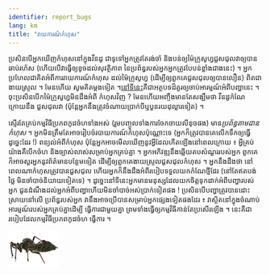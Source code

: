 ```yaml
---
identifier: report_bugs
lang: km
title: "រាយ​ការណ៍​​កំហុស"
---
```


ប្រសិន​បើ​អ្នក​ឃើញ​កំហុស​នៅ​ក្នុង​វីន​ដូ ជា​ទូទៅ​​អ្នក​ត្រូវ​តែ​រង់​ចាំ​ និងបន់​ឲ្យ​ 
ម៉ៃក្រូសូហ្វ​ជួស​ជុល​វា​ឲ្យ​បាន​​ឆាប់​រហ័ស (ហើយ​បើ​វាធ្វើ​ឲ្យ​ខូច​ដល់​សុវត្ថិភាព​ 
នៃ​​ប្រព័ន្ធរបស់​​អ្នក​ អ្នក​​​ត្រូវ​បែ​បន់​ខ្លាំង​ជាង​នេះ​) ។ អ្នក​ប្រហែល​ជា​គិតអំពី​ការ​​រាយការណ៍​កំហុស​ 
ដល់​​ម៉ៃក្រូសូហ្វ (ដើម្បី​ឲ្យ​ពួក​គេ​ជួស​ជុល​​​ឲ្យ​បាន​លឿន​​) ពិត​ជា​ងាយ​ស្រួល​ ។ មែន​​ហើយ​ 
សូម​គិត​ម្តង​ទៀត​ ។ <a href="http://www.oreillynet.com/mac/blog/2002/06/mission_impossible_submitting.html">​នៅ​ទីនេះ​</a> 
គឺ​ជា​អត្ថបទ​ដ៏​គួរ​ឲ្យ​ចាប់​អារម្មណ៍​អំពី​បញ្ហា​​នេះ​ ។ ចុះ​​ប្រសិន​បើក​​ម៉ៃក្រូសូហ្វ​​មិន​​ដឹង​អំពី​ 
កំហុស​វិញ ​? មែន​ហើយ​ អញ្ចឹង​មាន​តែ​សង្ឃឹម​ថា ​វីន​ដូ​កំណែ​ក្រោយ​នឹង​ 
ជួស​ជុល​វា (ប៉ុន្តែ​អ្នក​នឹង​ត្រូវ​ចំណាយ​ប្រាក់បី​ ឬ​បួន​រយ​ដុល្លា​រ​ទៀត​) ។

ស្ទើរ​តែ​គ្រប់​កម្មវិធី​ប្រភព​កូដ​ចំហ​ទាំង​អស់​ (រួម​បញ្ចូល​ទាំង​ការ​ចែក​ចាយ​លីនុច​ផង​) មាន​ 
<i>ប្រព័ន្ធ​តាម​ដាន​កំហុស</i> ។ អ្នក​មិន​ត្រឹម​តែ​អាចរៀប​ចំ​របាយ​ការណ៍​កំហុស​ប៉ុណ្ណោះ​ទេ (អ្នក​ 
ក៏​ត្រូវ​បាន​គេ​លើក​ទឹក​ឲ្យ​ធ្វើ​ដូច្នេះ​ដែរ !) ​ពន្យល់​អំពី​​​កំហុស​ ប៉ុន្តែ​អ្នក​ 
​​អាច​មើល​ឃើញ​នូវ​អ្វី​ដែល​កើត​ឡើង​នៅ​ពេល​ក្រោយ​ ៖ អ្វី​គ្រប់​យ៉ាង​គឺ​បើក​ចំហ​ និង​ច្បាស់​លាស់​សម្រាប់​អ្នក​គ្រប់​គ្នា ។ 
អ្នក​អភិវឌ្ឍ​នឹង​ឆ្លើយ​តប​សំណួរ​​របស់​អ្នក​ ពួក​គេ​ក៏​អាច​សួរ​អ្នក​នូវ​ព័ត៌មាន​បន្ថែម​​ទៀត ដើម្បី​ 
ឲ្យ​ពួក​គេ​ងាយ​ស្រួល​ជួស​ជុល​កំហុស​ ។ អ្នក​នឹង​ដឹងថា នៅ​ពេល​​ណា​កំហុស​ត្រូវ​បាន​ជួស​ជុល​ ហើយ​អ្នក​ក៏​នឹង​ 
ដឹង​អំពី​របៀប​ទទួល​យក​កំណែ​ថ្មី​ដែរ​ (នៅ​តែ​ឥត​បង់​ថ្លៃ​ មិន​ចាំ​បាច់​និយាយ​​ទៀត​ទេ) ។ 
ដូច្នេះ​នៅ​ទី​នេះ​ អ្នក​​មាន​មនុស្ស​ដែល​យក​ចិត្តទុកដាក់​​អំពី​បញ្ហា​របស់​អ្នក​ ជូន​ដំណឹង​ដល់​អ្នក​អំពី​បញ្ហា ​ហើយ​មិន​ចាំ​បាច់​អស់​ប្រាក់​ទៀត​ផង ​! ប្រសិន​បើ​បញ្ហា​ត្រូវ​បាន​ដោះ​ស្រាយ​នៅ​​លើ​ 
ប្រព័ន្ធ​របស់​អ្ន​ក វា​​នឹង​អាច​ប្រើបាន​​សម្រាប់​អ្នក​ផ្សេង​​ទៀត​ផង​ដែរ ៖ វា​ស្ថិត​នៅ​ក្នុង​ចំណាប់​អារម្មណ៍​របស់​អ្នក​គ្រប់​គ្នា ​ដើម្បី 
ធ្វើ​ការ​ជាមួយ​គ្នា ព្រម​ទាំង​ធ្វើ​ឲ្យ​កម្មវិធី​​​កាន់​តែ​ប្រសើរ​ឡើង​ ។ នេះ​គឺ​ជា​របៀប​ដែល​កម្មវិធី​ប្រភព​កូដ​ចំហ 
ធ្វើ​ការ​ ។

<img src="/img/report_bugs_thumb.png" />




